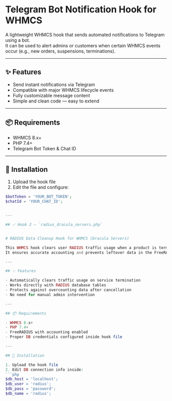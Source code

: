 # Telegram Bot Notification Hook for WHMCS

A lightweight WHMCS hook that sends automated notifications to Telegram using a bot.  
It can be used to alert admins or customers when certain WHMCS events occur (e.g., new orders, suspensions, terminations).

---

## ✨ Features

- Send instant notifications via Telegram
- Compatible with major WHMCS lifecycle events
- Fully customizable message content
- Simple and clean code — easy to extend

---

## 📦 Requirements

- WHMCS 8.x+
- PHP 7.4+
- Telegram Bot Token & Chat ID

---

## 🔧 Installation

1. Upload the hook file
2. Edit the file and configure:
```php
$botToken = 'YOUR_BOT_TOKEN';
$chatId = 'YOUR_CHAT_ID';


---

## ✅ Hook 2 — `radius_dracula_servers.php`


# RADIUS Data Cleanup Hook for WHMCS (Dracula Servers)

This WHMCS hook clears user RADIUS traffic usage when a product is terminated.  
It ensures accurate accounting and prevents leftover data in the FreeRADIUS database.

---

## ✨ Features

- Automatically clears traffic usage on service termination
- Works directly with RADIUS database tables
- Protects against overcounting data after cancellation
- No need for manual admin intervention

---

## 📦 Requirements

- WHMCS 8.x+
- PHP 7.4+
- FreeRADIUS with accounting enabled
- Proper DB credentials configured inside hook file

---

## 🔧 Installation

1. Upload the hook file
2. Edit DB connection info inside:
```php
$db_host = 'localhost';
$db_user = 'radius';
$db_pass = 'password';
$db_name = 'radius';
